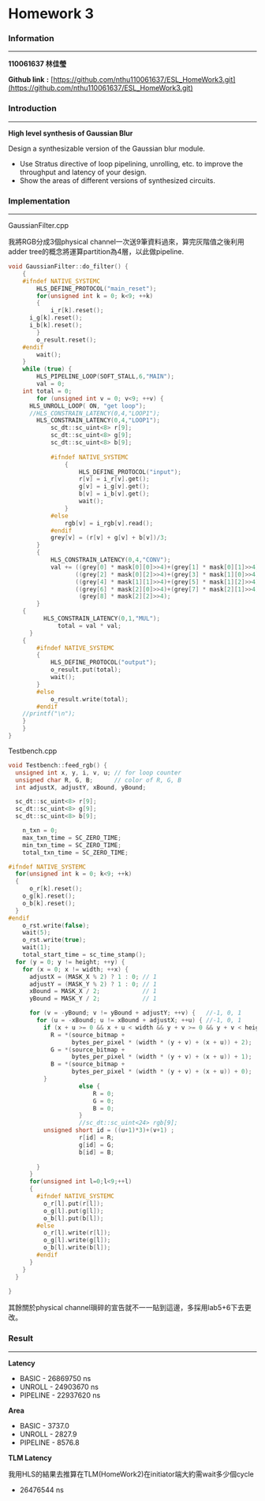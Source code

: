 # Homework 3

### Information

---

**110061637  林佳瑩**

**Github link** **:** [https://github.com/nthu110061637/ESL_HomeWork3.git](https://github.com/nthu110061637/ESL_HomeWork3.git)

### Introduction

---

**High level synthesis of Gaussian Blur**

Design a synthesizable version of the Gaussian blur module.

- Use Stratus directive of loop pipelining, unrolling, etc. to improve the throughput and latency of your design.
- Show the areas of different versions of synthesized circuits.

### Implementation

---

GaussianFilter.cpp

我將RGB分成3個physical channel一次送9筆資料過來，算完灰階值之後利用adder tree的概念將運算partition為4層，以此做pipeline.

```cpp
void GaussianFilter::do_filter() {
	{
	#ifndef NATIVE_SYSTEMC
		HLS_DEFINE_PROTOCOL("main_reset");
		for(unsigned int k = 0; k<9; ++k)
		{
			i_r[k].reset();
      i_g[k].reset();
      i_b[k].reset();
		}
		o_result.reset();
	#endif
		wait();
	}
	while (true) {
		HLS_PIPELINE_LOOP(SOFT_STALL,6,"MAIN");
		val = 0;
    int total = 0;
		for (unsigned int v = 0; v<9; ++v) {
      HLS_UNROLL_LOOP( ON, "get loop");
      //HLS_CONSTRAIN_LATENCY(0,4,"LOOP1");
     	HLS_CONSTRAIN_LATENCY(0,4,"LOOP1");
			sc_dt::sc_uint<8> r[9];
			sc_dt::sc_uint<8> g[9];
			sc_dt::sc_uint<8> b[9];
			
			#ifndef NATIVE_SYSTEMC
				{
					HLS_DEFINE_PROTOCOL("input");
					r[v] = i_r[v].get();
					g[v] = i_g[v].get();
					b[v] = i_b[v].get();
					wait();
				}
			#else
				rgb[v] = i_rgb[v].read();
			#endif
			grey[v] = (r[v] + g[v] + b[v])/3;
		}
		{
      		HLS_CONSTRAIN_LATENCY(0,4,"CONV");
			val += ((grey[0] * mask[0][0]>>4)+(grey[1] * mask[0][1]>>4))+
				   ((grey[2] * mask[0][2]>>4)+(grey[3] * mask[1][0]>>4))+
				   ((grey[4] * mask[1][1]>>4)+(grey[5] * mask[1][2]>>4))+
				   ((grey[6] * mask[2][0]>>4)+(grey[7] * mask[2][1]>>4))+
				    (grey[8] * mask[2][2]>>4);	
		}
    {
      	  HLS_CONSTRAIN_LATENCY(0,1,"MUL");
		      total = val * val;
	  }
	{	
		#ifndef NATIVE_SYSTEMC
		{
			HLS_DEFINE_PROTOCOL("output");
			o_result.put(total);
			wait();
		}
		#else
		  	o_result.write(total);
		#endif
    //printf("\n");
    }
	}
}
```

Testbench.cpp

```cpp
void Testbench::feed_rgb() {
  unsigned int x, y, i, v, u; // for loop counter
  unsigned char R, G, B;      // color of R, G, B
  int adjustX, adjustY, xBound, yBound;

  sc_dt::sc_uint<8> r[9];
  sc_dt::sc_uint<8> g[9];
  sc_dt::sc_uint<8> b[9];

	n_txn = 0;
	max_txn_time = SC_ZERO_TIME;
	min_txn_time = SC_ZERO_TIME;
	total_txn_time = SC_ZERO_TIME;

#ifndef NATIVE_SYSTEMC
  for(unsigned int k = 0; k<9; ++k)
  {
	  o_r[k].reset();
    o_g[k].reset();
    o_b[k].reset();
  }
#endif
	o_rst.write(false);
	wait(5);
	o_rst.write(true);
	wait(1);
	total_start_time = sc_time_stamp();
  for (y = 0; y != height; ++y) {
    for (x = 0; x != width; ++x) {
      adjustX = (MASK_X % 2) ? 1 : 0; // 1
      adjustY = (MASK_Y % 2) ? 1 : 0; // 1
      xBound = MASK_X / 2;            // 1
      yBound = MASK_Y / 2;            // 1

      for (v = -yBound; v != yBound + adjustY; ++v) {   //-1, 0, 1
        for (u = -xBound; u != xBound + adjustX; ++u) { //-1, 0, 1
          if (x + u >= 0 && x + u < width && y + v >= 0 && y + v < height) {
            R = *(source_bitmap +
                  bytes_per_pixel * (width * (y + v) + (x + u)) + 2);
            G = *(source_bitmap +
                  bytes_per_pixel * (width * (y + v) + (x + u)) + 1);
            B = *(source_bitmap +
                  bytes_per_pixel * (width * (y + v) + (x + u)) + 0);
          }
					else {
						R = 0;
						G = 0;
						B = 0;
					}
					//sc_dt::sc_uint<24> rgb[9];
          unsigned short id = ((u+1)*3)+(v+1) ;
					r[id] = R;
					g[id] = G;
					b[id] = B;
          
        }
      }
      for(unsigned int l=0;l<9;++l)
      {
        #ifndef NATIVE_SYSTEMC
          o_r[l].put(r[l]);
          o_g[l].put(g[l]);
          o_b[l].put(b[l]);
        #else
          o_r[l].write(r[l]);
          o_g[l].write(g[l]);
          o_b[l].write(b[l]);
        #endif
      }
    }
  }
  
}
```

其餘關於physical channel瑣碎的宣告就不一一貼到這邊，多採用lab5+6下去更改。

### Result

---

**Latency**

- BASIC - 26869750 ns
- UNROLL - 24903670 ns
- PIPELINE - 22937620 ns

**Area**

- BASIC - 3737.0
- UNROLL - 2827.9
- PIPELINE - 8576.8

**TLM Latency**

我用HLS的結果去推算在TLM(HomeWork2)在initiator端大約需wait多少個cycle

- 26476544 ns
